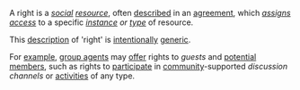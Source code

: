 A right is a *[social](https://github.com/gcassel/Modular-Organization-Terminology/blob/master/terms/social.md) [resource](https://github.com/gcassel/Modular-Organization-Terminology/blob/master/terms/resource.md)*, often [described](https://github.com/gcassel/Modular-Organization-Terminology/blob/master/terms/description.md) in an [agreement](https://github.com/gcassel/Modular-Organization-Terminology/blob/master/terms/agreement.md), which *[assigns](https://github.com/gcassel/Modular-Organization-Terminology/blob/master/terms/assign.md) [access](https://github.com/gcassel/Modular-Organization-Terminology/blob/master/terms/access.md)* to a specific *[instance](https://github.com/gcassel/Modular-Organization-Terminology/blob/master/terms/instance.md) or [type](https://github.com/gcassel/Modular-Organization-Terminology/blob/master/terms/type.md)* of resource.  

This [description](https://github.com/gcassel/Modular-Organization-Terminology/blob/master/terms/description.md) of 'right' is [intentionally](https://github.com/gcassel/Modular-Organization-Terminology/blob/master/terms/intention.md) [generic](https://github.com/gcassel/Modular-Organization-Terminology/blob/master/terms/generic.md).  

For [example](https://github.com/gcassel/Modular-Organization-Terminology/blob/master/terms/example.md), [group agents](https://github.com/gcassel/Modular-Organization-Terminology/blob/master/compound-terms/group-agent.md) may [offer](https://github.com/gcassel/Modular-Organization-Terminology/blob/master/terms/offer.md) rights to *guests* and [potential](https://github.com/gcassel/Modular-Organization-Terminology/blob/master/terms/potential.md) [members](https://github.com/gcassel/Modular-Organization-Terminology/blob/master/terms/member.md), such as rights to [participate](https://github.com/gcassel/Modular-Organization-Terminology/blob/master/terms/participation.md) in [community](https://github.com/gcassel/Modular-Organization-Terminology/blob/master/terms/community.md)-supported *discussion channels* or [activities](https://github.com/gcassel/Modular-Organization-Terminology/blob/master/terms/activity.md) of any type.
 
